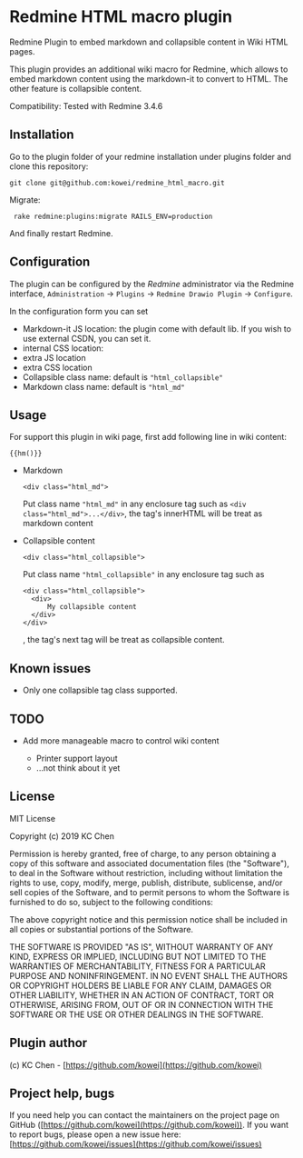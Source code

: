 # Redmine HTML macro plugin
Redmine Plugin to embed markdown and collapsible content in Wiki HTML pages.

This plugin provides an additional wiki macro for Redmine, which allows to embed markdown content using the markdown-it to convert to HTML. The other feature is collapsible
content.

Compatibility: Tested with Redmine 3.4.6

## Installation
Go to the plugin folder of your redmine installation under plugins folder and clone this repository:

    git clone git@github.com:kowei/redmine_html_macro.git

Migrate:

     rake redmine:plugins:migrate RAILS_ENV=production

And finally restart Redmine.

## Configuration

The plugin can be configured by the *Redmine* administrator via the Redmine interface, ``Administration`` -> ``Plugins`` -> ``Redmine Drawio Plugin`` -> ``Configure``.

In the configuration form you can set 

  * Markdown-it JS location: the plugin come with default lib. If you wish to use external CSDN, you can set it.
  * internal CSS location: 
  * extra JS location
  * extra CSS location
  * Collapsible class name: default is `"html_collapsible"`
  * Markdown class name: default is `"html_md"`

## Usage
For support this plugin in wiki page, first add following line in wiki content:

    {{hm()}}

* Markdown

  `<div class="html_md">`

  Put class name `"html_md"` in any enclosure tag such as `<div class="html_md">...</div>`, the tag's innerHTML will be treat as markdown content
  

* Collapsible content

  `<div class="html_collapsible">`

  Put class name `"html_collapsible"` in any enclosure tag such as 
  ```
  <div class="html_collapsible">
    <div>
        My collapsible content
    </div>
  </div>
  ```
  , the tag's next tag will be treat as collapsible content.

## Known issues

- Only one collapsible tag class supported. 

## TODO

- Add more manageable macro to control wiki content

  - Printer support layout
  - ...not think about it yet

## License

MIT License

Copyright (c) 2019 KC Chen

Permission is hereby granted, free of charge, to any person obtaining a copy
of this software and associated documentation files (the "Software"), to deal
in the Software without restriction, including without limitation the rights
to use, copy, modify, merge, publish, distribute, sublicense, and/or sell
copies of the Software, and to permit persons to whom the Software is
furnished to do so, subject to the following conditions:

The above copyright notice and this permission notice shall be included in all
copies or substantial portions of the Software.

THE SOFTWARE IS PROVIDED "AS IS", WITHOUT WARRANTY OF ANY KIND, EXPRESS OR
IMPLIED, INCLUDING BUT NOT LIMITED TO THE WARRANTIES OF MERCHANTABILITY,
FITNESS FOR A PARTICULAR PURPOSE AND NONINFRINGEMENT. IN NO EVENT SHALL THE
AUTHORS OR COPYRIGHT HOLDERS BE LIABLE FOR ANY CLAIM, DAMAGES OR OTHER
LIABILITY, WHETHER IN AN ACTION OF CONTRACT, TORT OR OTHERWISE, ARISING FROM,
OUT OF OR IN CONNECTION WITH THE SOFTWARE OR THE USE OR OTHER DEALINGS IN THE
SOFTWARE.


## Plugin author

(c) KC Chen - [https://github.com/kowei](https://github.com/kowei)

## Project help, bugs

If you need help you can contact the maintainers on the project page on GitHub ([https://github.com/kowei](https://github.com/kowei)). If you want to report bugs, please open a new issue here: [https://github.com/kowei/issues](https://github.com/kowei/issues)
